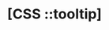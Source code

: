 ---
name: CSS Tooltip Pseudo Element
about: new issue
title: "[CSS ::tooltip] <TITLE HERE>"
labels: TooltipPseudo
assignees: alisonmaher
---
